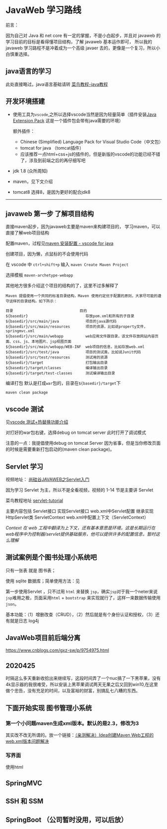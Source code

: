 # JavaWeb 学习路线
前言：

因为自己对 Java 和 net core 有一定的掌握，不是小白起步，并且对 javaweb 的学习目前的目标是看得懂项目结构，了解 javaweb 基本运作即可，
所以我的 javaweb 学习路程不是冲着成为一个高级 javaer 去的，更像是一个复习，所以小白慎重选择。

## java语言的学习
此处直接略过。java语言基础请转 [菜鸟教程-java教程](https://www.runoob.com/java/java-tutorial.html)

## 开发环境搭建
* 使用工具为`vscode`,之所以选择vscode当然是因为轻量简单（插件安装[Java Extension Pack](https://marketplace.visualstudio.com/items?itemName=vscjava.vscode-java-pack)
这是一个插件包会带有java需要的环境）

  额外插件：
    + Chinese (Simplified) Language Pack for Visual Studio Code（中文包）
    + tomcat for java （tomcat插件）
    + 应该推荐一点html+css+js的插件的，但是新版的vscode的功能已经不错了，涉及到前端之后的再仔细写吧

* jdk 1.8 (众所周知)

* maven，见下文介绍

* tomcat8 选择8，是因为更好的配合jdk8

<hr />

## javaweb 第一步 了解项目结构
直接maven起步，因为javaweb主要是maven来构建项目的，
学习maven，可以直接了解web项目结构

配置maven，过程见[maven 安装配置 - vscode for java](https://blog.csdn.net/qq_34332733/article/details/105461978)

创建项目，因为懒，点鼠标的不会使用代码

在 vscode 中 `ctrl+shift+p` 输入 `maven Create Maven Project`

选择模板 `maven-archetype-webapp`

其他地方很多介绍这个项目的结构的了，这里不过多解释了

```
Maven 提倡使用一个共同的标准目录结构，Maven 使用约定优于配置的原则，大家尽可能的遵守这样的目录结构。如下所示：

目录	                            目的
${basedir}	                        存放pom.xml和所有的子目录
${basedir}/src/main/java	        项目的java源代码
${basedir}/src/main/resources	    项目的资源，比如说property文件，springmvc.xml
${basedir}/src/main/webapp          web应用文件跟目录，该文件存放网站内容页面、css、js、本地图片、jsp视图页面
${basedir}/src/main/webapp/WEB-INF	web项目的信息，比如存放web.xml
${basedir}/src/test/java	        项目的测试类，比如说Junit代码
${basedir}/src/test/resources	    测试用的资源
${basedir}/target	                打包输出目录
${basedir}/target/classes	        编译输出目录
${basedir}/target/test-classes	    测试编译输出目录

```

编译打包 默认是打成`war`包的，目录在`${basedir}/target`下
    
    maven clean package 

## vscode 测试
见[vscode 测试+热替换功能介绍](https://blog.csdn.net/qq_34332733/article/details/105497776)

对打好的war包右键，选择debug on tomcat server 此时打开了调试模式

注意的一点：我提倡使用debug on tomcat Server 因为省事，但是当你修改页面的时候是需要重新打包启动的(maven clean package)。

## Servlet 学习
视频地址： [尚硅谷JAVAWEB之Servlet入门](https://www.bilibili.com/video/BV1JJ411q7ik)

因为学习 Servlet 为主，所以不是全看视频，视频的 1-14 节是主要讲 Servlet

菜鸟教程地址 [servlet-tutorial](https://www.runoob.com/servlet/servlet-tutorial.html)

主要内容包括 Servlet接口 实现Servlet接口 web.xml中Servlet配置 继承实现HttpServlet类 ServletContext web.xml中配置上下文（ServletContext）

*Context 在 web 工程中翻译为上下文，还有基本意思是环境，这是长期运行在web程序中为控制器/servlet提供基础服务，他可以提供许多的配置信息，暂时这么理解*

<!-- 20200417 -->

## 测试案例是个图书处理小系统吧
只有一张表 就是 图书表；

使用 sqlite 数据库；简单使用方法：见[]()

第一步使用Servlet ，只不过用 `html` 来替换 `jsp`，确实`jsp`对于我一个neter来说`jsp`难用之极，页面采用`html` + `bootstrap` 来实现就行了，这样一来数据传输使用`json`。

基本功能：（1）增删改查（CRUD），（2）然后就是有个身份认证和授权，（3）还有就是日志 log4j

## JavaWeb项目前后端分离
https://www.cnblogs.com/gxz-sw/p/9754975.html


## 2020425 
时隔这么多天重新收拾出来继续写，这段时间弄了一个nuc搞了一下黑苹果，没有4k显示器的我很难受，所以安装上黑苹果调试两天无果之后又回到win10,在这里做个忠告，没有充足的时间，以及富裕的财富，别搞乱七八糟的东西。

## 下面开始实现 图书管理小系统

### 第一个小问题maven生成xml版本。默认的是2.3，修改为3
其实改不改无所谓的。放一个链接：[（亲测解决）Idea创建Maven Web工程的web.xml版本问题解决](https://blog.csdn.net/sinat_34104446/article/details/82895337)

### 写界面
使用html

## SpringMVC

## SSH 和 SSM 

## SpringBoot （公司暂时没用，可以后放）